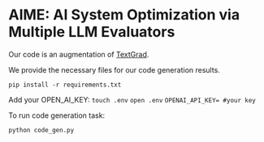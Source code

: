 # AIME: AI System Optimization via Multiple LLM Evaluators

Our code is an augmentation of [TextGrad](https://github.com/zou-group/textgrad).

We provide the necessary files for our code generation results.

`pip install -r requirements.txt`

Add your OPEN_AI_KEY: 
`touch .env`
`open .env`
`OPENAI_API_KEY= #your key`

To run code generation task:

`python code_gen.py`
